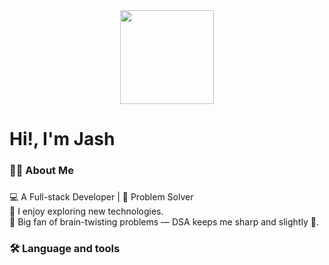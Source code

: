<div align="center">
  <img height="150" src="https://khatriroshan.com.np/static/media/giphy.b31655aeb566789dab09.gif"  />
</div>

<h1 align="left">Hi!, I'm Jash</h1>

###

<h3 align="left">👩‍💻  About Me</h3>

###

<p align="left">💻 A Full-stack Developer | 🧠 Problem Solver<br>🚀 I enjoy exploring new technologies.<br>🧩 Big fan of brain-twisting problems — DSA keeps me sharp and slightly 🤯.</p>

###

<h3 align="left">🛠 Language and tools</h3>

###




###


